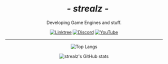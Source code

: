 <div id="user-content-toc" align="center">
  <ul style="list-style: none;">
    <summary>
      <i><h1>- strealz -</h1></i>
    </summary>
  </ul>

Developing Game Engines and stuff.

[![Linktree](https://img.shields.io/badge/LinkTree-151515?logo=linktree&logoColor=white)](https://linktr.ee/strealz)
[![Discord](https://img.shields.io/badge/@strealz-151515.svg?&logo=discord&logoColor=white)](#)
[![YouTube](https://img.shields.io/badge/dev_&_art-151515.svg?logo=YouTube&logoColor=white)](https://www.youtube.com/@lyn_opal)

</div>

---

<div id="user-content-toc" align="center">

![Top Langs](https://github-readme-stats.vercel.app/api/top-langs/?username=strealz&layout=compact&theme=dark)

![strealz's GitHub stats](https://github-readme-stats.vercel.app/api?username=strealz&show_icons=true&theme=dark)

</div>


<!--
[![GitHub Pages](https://img.shields.io/badge/GitHub%20Pages-121013?logo=github&logoColor=white)](#)
[![C++](https://img.shields.io/badge/C++-%2300599C.svg?logo=c%2B%2B&logoColor=white)](#)
[![Windows](https://custom-icon-badges.demolab.com/badge/Windows-0078D6?logo=windows11&logoColor=white)](#)
[![Visual Studio](https://custom-icon-badges.demolab.com/badge/Visual%20Studio-5C2D91.svg?&logo=visualstudio&logoColor=white)](#)
-->
